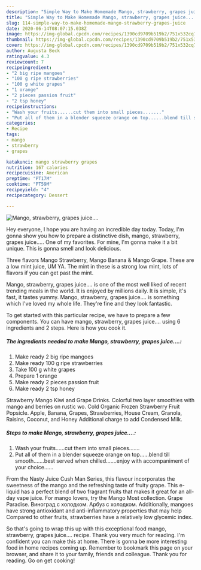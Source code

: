 ```yaml
---
description: "Simple Way to Make Homemade Mango, strawberry, grapes juice...."
title: "Simple Way to Make Homemade Mango, strawberry, grapes juice...."
slug: 114-simple-way-to-make-homemade-mango-strawberry-grapes-juice
date: 2020-06-14T08:07:15.038Z
image: https://img-global.cpcdn.com/recipes/1390cd9709b519b2/751x532cq70/mango-strawberry-grapes-juice-recipe-main-photo.jpg
thumbnail: https://img-global.cpcdn.com/recipes/1390cd9709b519b2/751x532cq70/mango-strawberry-grapes-juice-recipe-main-photo.jpg
cover: https://img-global.cpcdn.com/recipes/1390cd9709b519b2/751x532cq70/mango-strawberry-grapes-juice-recipe-main-photo.jpg
author: Augusta Beck
ratingvalue: 4.3
reviewcount: 7
recipeingredient:
- "2 big ripe mangoes"
- "100 g ripe strawberries"
- "100 g white grapes"
- "1 orange"
- "2 pieces passion fruit"
- "2 tsp honey"
recipeinstructions:
- "Wash your fruits......cut them into small pieces......."
- "Put all of them in a blender squeeze orange on top......blend till smooth.......best served when chilled.......enjoy with accompaniment of your choice......"
categories:
- Recipe
tags:
- mango
- strawberry
- grapes

katakunci: mango strawberry grapes 
nutrition: 167 calories
recipecuisine: American
preptime: "PT17M"
cooktime: "PT59M"
recipeyield: "4"
recipecategory: Dessert

---
```



![Mango, strawberry, grapes juice....](https://img-global.cpcdn.com/recipes/1390cd9709b519b2/751x532cq70/mango-strawberry-grapes-juice-recipe-main-photo.jpg)

Hey everyone, I hope you are having an incredible day today. Today, I'm gonna show you how to prepare a distinctive dish, mango, strawberry, grapes juice..... One of my favorites. For mine, I'm gonna make it a bit unique. This is gonna smell and look delicious.

Three flavors Mango Strawberry, Mango Banana &amp; Mango Grape. These are a low mint juice, UM YA. The mint in these is a strong low mint, lots of flavors if you can get past the mint.

Mango, strawberry, grapes juice.... is one of the most well liked of recent trending meals in the world. It is enjoyed by millions daily. It is simple, it's fast, it tastes yummy. Mango, strawberry, grapes juice.... is something which I've loved my whole life. They're fine and they look fantastic.


To get started with this particular recipe, we have to prepare a few components. You can have mango, strawberry, grapes juice.... using 6 ingredients and 2 steps. Here is how you cook it.

<!--inarticleads1-->

##### The ingredients needed to make Mango, strawberry, grapes juice....:

1. Make ready 2 big ripe mangoes
1. Make ready 100 g ripe strawberries
1. Take 100 g white grapes
1. Prepare 1 orange
1. Make ready 2 pieces passion fruit
1. Make ready 2 tsp honey


Strawberry Mango Kiwi and Grape Drinks. Colorful two layer smoothies with mango and berries on rustic wo. Cold Organic Frozen Strawberry Fruit Popsicle. Apple, Banana, Grapes, Strawberries, House Cream, Granola, Raisins, Coconut, and Honey Additional charge to add Condensed Milk. 

<!--inarticleads2-->

##### Steps to make Mango, strawberry, grapes juice....:

1. Wash your fruits......cut them into small pieces.......
1. Put all of them in a blender squeeze orange on top......blend till smooth.......best served when chilled.......enjoy with accompaniment of your choice......


From the Nasty Juice Cush Man Series, this flavour incorporates the sweetness of the mango and the refreshing taste of fruity grape. This e-liquid has a perfect blend of two fragrant fruits that makes it great for an all-day vape juice. For mango lovers, try the Mango Most collection. Grape Paradise. Виноград с холодком. Арбуз с холодком. Additionally, mangoes have strong antioxidant and anti-inflammatory properties that may help Compared to other fruits, strawberries have a relatively low glycemic index. 

So that's going to wrap this up with this exceptional food mango, strawberry, grapes juice.... recipe. Thank you very much for reading. I'm confident you can make this at home. There is gonna be more interesting food in home recipes coming up. Remember to bookmark this page on your browser, and share it to your family, friends and colleague. Thank you for reading. Go on get cooking!
